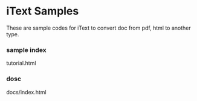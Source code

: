 # iText Samples

These are sample codes for iText to convert doc from pdf, html to another type.

### sample index

tutorial.html

### dosc

docs/index.html
